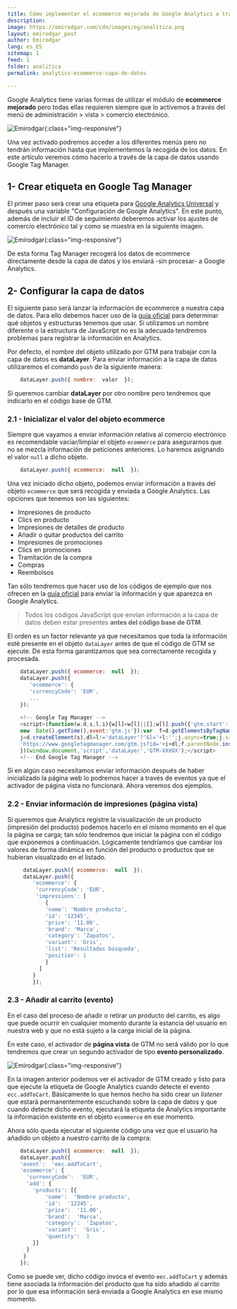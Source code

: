 ```yaml
---
title: Cómo implementar el ecommerce mejorado de Google Analytics a través de la capa de datos y GTM
description: 
image: https://emirodgar.com/cdn/images/og/analitica.png
layout: emirodgar_post
author: Emirodgar
lang: es_ES
sitemap: 1
feed: 1
folder: analitica
permalink: analytics-ecommerce-capa-de-datos

--- 
```


Google Analytics tiene varias formas de utilizar el módulo de **ecommerce mejorado** pero todas ellas requieren siempre que lo activemos a través del menú de administración > vista > comercio electrónico.

![Emirodgar](https://emirodgar.com/cdn/images/posts/analytics-ecommerce-opciones.jpg){:class="img-responsive"}


Una vez activado podremos acceder a los diferentes menús pero no tendrán información hasta que implementemos la recogida de los datos. En este artículo veremos cómo hacerlo a través de la capa de datos usando Google Tag Manager.

## 1- Crear etiqueta en Google Tag Manager

El primer paso será crear una etiqueta para [Google Analytics Universal](https://emirodgar.com/versiones-google-analytics) y después una variable "Configuración de Google Analytics". En este punto, además de incluir el ID de seguimiento deberemos activar los ajustes de comercio electrónico tal y como se muestra en la siguiente imagen.

![Emirodgar](https://i.imgur.com/KXCcIcb.png){:class="img-responsive"}

De esta forma Tag Manager recogerá los datos de ecommerce directamente desde la capa de datos y los enviará -sin procesar- a Google Analytics.

## 2- Configurar la capa de datos

El siguiente paso será lanzar la información de ecommerce a nuestra capa de datos. Para ello debemos hacer uso de la [guía oficial](https://developers.google.com/tag-manager/enhanced-ecommerce?hl=es#data-layer) para determinar qué objetos y estructuras tenemos que usar. Si utilizamos un nombre diferente o la estructura de JavaScript no es la adecuada tendremos problemas para registrar la información en Analytics.

Por defecto, el nombre del objeto utilizado por GTM para trabajar con la capa de datos es **dataLayer**. Para enviar información a la capa de datos utilizaremos el comando `push` de la siguiente manera: 

```js
    dataLayer.push({ nombre:  valor  });
```

Si queremos cambiar **dataLayer** por otro nombre pero tendremos que indicarlo en el código base de GTM.

### 2.1 - Inicializar el valor del objeto ecommerce

Siempre que vayamos a enviar información relativa al comercio electrónico es recomendable vaciar/limpiar el objeto `ecommerce` para asegurarnos que no se mezcla información de peticiones anteriores. Lo haremos asignando el valor `null` a dicho objeto.

```js
    dataLayer.push({ ecommerce:  null  });
```

Una vez iniciado dicho objeto, podemos enviar información a través del objeto `ecommerce` que será recogida y enviada a Google Analytics. Las opciones que tenemos son las siguientes:

 - Impresiones de producto
 - Clics en producto
 - Impresiones de detalles de producto
 - Añadir o quitar productos del carrito
 - Impresiones de promociones
 - Clics en promociones
 - Tramitación de la compra
 - Compras
 - Reembolsos

Tan sólo tendremos que hacer uso de los códigos de ejemplo que nos ofrecen en la [guía oficial](https://developers.google.com/tag-manager/enhanced-ecommerce?hl=es#data-layer) para enviar la información y que aparezca en Google Analytics.

> Todos los códigos JavaScript que envían información a la capa de datos deben estar presentes **antes del código base de GTM**.

El orden es un factor relevante ya que necesitamos que toda la información esté presente en el objeto `dataLayer` antes de que el código de GTM se ejecute. De esta forma garantizamos que sea correctamente recogida y procesada.

```js
    dataLayer.push({ ecommerce:  null  });
    dataLayer.push({    
       'ecommerce': {    
       'currencyCode': 'EUR', 
       ...
    });
    
    <!-- Google Tag Manager -->    
    <script>(function(w,d,s,l,i){w[l]=w[l]||[];w[l].push({'gtm.start':
    new  Date().getTime(),event:'gtm.js'});var  f=d.getElementsByTagName(s)[0],
    j=d.createElement(s),dl=l!='dataLayer'?'&l='+l:'';j.async=true;j.src=
    'https://www.googletagmanager.com/gtm.js?id='+i+dl;f.parentNode.insertBefore(j,f);
    })(window,document,'script','dataLayer','GTM-XXXXX');</script>
    <!-- End Google Tag Manager -->
```

Si en algún caso necesitamos enviar información después de haber inicializado la página web lo podremos hacer a través de eventos ya que el activador de página vista no funcionará. Ahora veremos dos ejemplos.

### 2.2 - Enviar información de impresiones (página vista)

Si queremos que Analytics registre la visualización de un producto (impresión del producto) podemos hacerlo en el mismo momento en el que la página se carga; tan sólo tendremos que iniciar la página con el código que exponemos a continuación. Lógicamente tendríamos que cambiar los valores de forma dinámica en función del producto o productos que se hubieran visualizado en el listado.  

```js
     dataLayer.push({ ecommerce:  null  });
     dataLayer.push({    
        'ecommerce': {    
         'currencyCode': 'EUR',     
         'impressions': [    
	        {    
	        'name': 'Nombre producto',    
	        'id': '12345',    
	        'price': '11.00',    
	        'brand': 'Marca',    
	        'category': 'Zapatos',    
	        'variant': 'Gris',    
	        'list': 'Resultados búsqueda',    
	        'position': 1    
	        }
	      ]    
        }    
        });
```

### 2.3 - Añadir al carrito (evento)

En el caso del proceso de añadir o retirar un producto del carrito, es algo que puede ocurrir en cualquier momento durante la estancia del usuario en nuestra web y que no está sujeto a la carga inicial de la página.

En este caso, el activador de **página vista** de GTM no será válido por lo que tendremos que crear un segundo activador de tipo **evento personalizado**.

![Emirodgar](https://i.imgur.com/8g4ZdMa.png){:class="img-responsive"}

En la imagen anterior podemos ver el activador de GTM creado y listo para que ejecute la etiqueta de Google Analytics cuando detecte el evento `ecc.addToCart`. Básicamente lo que hemos hecho ha sido crear un *listener* que estará permanentemente escuchando sobre la capa de datos y que cuando detecte dicho evento, ejecutará la etiqueta de Analytics importante la información existente en el objeto `ecommerce` en ese momento.

Ahora sólo queda ejecutar el siguiente código una vez que el usuario ha añadido un objeto a nuestro carrito de la compra:

```js
    dataLayer.push({ ecommerce:  null  });
    dataLayer.push({    
    'event':  'eec.addToCart',    
    'ecommerce': {    
      'currencyCode':  'EUR',    
      'add': { 
        'products': [{    
	        'name':  'Nombre producto',    
		    'id':  '12345',    
		    'price':  '11.00',    
		    'brand':  'Marca',    
		    'category':  'Zapatos',    
		    'variant':  'Gris',    
		    'quantity':  1    
	    }]    
      }    
     }    
    });
```

Como se puede ver, dicho código invoca el evento `eec.addToCart` y además tiene asociada la información del producto que ha sido añadido al carrito por lo que esa información será enviada a Google Analytics en ese mismo momento. 

<!--stackedit_data:
eyJoaXN0b3J5IjpbLTEyMTI0NjQ1MDksLTE2NTg1NjA0NDMsMT
U5MTMwNTk0MCwtMzkzOTI1MzAxLDc4NDM4NTEzOF19
-->